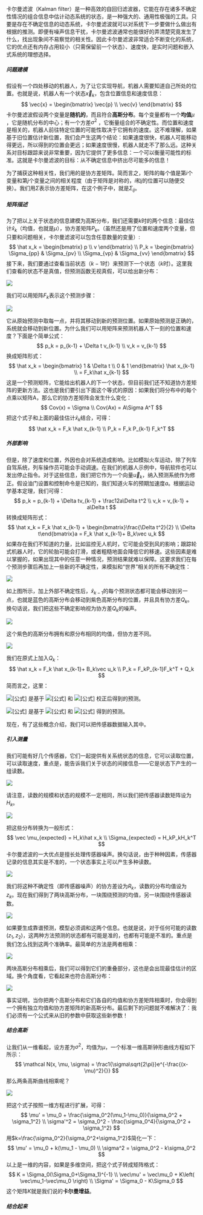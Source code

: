 卡尔曼滤波（Kalman filter）是一种高效的自回归滤波器，它能在存在诸多不确定性情况的组合信息中估计动态系统的状态，是一种强大的、通用性极强的工具。只要是存在不确定信息的动态系统，卡尔曼滤波就可以对系统下一步要做什么做出有根据的推测。即便有噪声信息干扰，卡尔曼滤波通常也能很好的弄清楚究竟发生了什么，找出现象间不易察觉的相关性。因此卡尔曼滤波非常适合不断变化的系统，它的优点还有内存占用较小（只需保留前一个状态）、速度快，是实时问题和嵌入式系统的理想选择。

##### 问题建模

假设有一个四处移动的机器人，为了让它实现导航，机器人需要知道自己所处的位置。也就是说，机器人有一个状态$\vec{x}_k$，包含位置信息和速度信息：
$$
\vec{x} = \begin{bmatrix} \vec{p} \\ \vec{v} \end{bmatrix}
$$
卡尔曼滤波假设两个变量是**随机的**，而且符合**高斯分布**。每个变量都有一个**均值**$\mu$ ，它是随机分布的中心；有一个方差$\sigma^2$ ，它衡量组合的不确定性。而位置和速度是相关的，机器人前往特定位置的可能性取决于它拥有的速度。这不难理解，如果基于旧位置估计新位置，我们会产生这两个结论：如果速度很快，机器人可能移动得更远，所以得到的位置会更远；如果速度很慢，机器人就走不了那么远。这种关系对目标跟踪来说非常重要，因为它提供了更多信息：一个可以衡量可能性的标准。这就是卡尔曼滤波的目标：从不确定信息中挤出尽可能多的信息！

为了捕获这种相关性，我们用的是协方差矩阵。简而言之，矩阵的每个值是第$i$个变量和第$j$个变量之间的相关程度（由于矩阵是对称的，$i$和$j$的位置可以随便交换）。我们用$\Sigma$表示协方差矩阵，在这个例子中，就是$\Sigma_{ij}$。

##### 矩阵描述

为了把以上关于状态的信息建模为高斯分布，我们还需要$k$时的两个信息：最佳估计$\hat x_k$（均值，也就是$\mu$），协方差矩阵$P_k$。（虽然还是用了位置和速度两个变量，但只要和问题相关，卡尔曼滤波可以包含任意数量的变量）:
$$
\hat x_k = \begin{bmatrix} p \\ v \end{bmatrix} \\
P_k = \begin{bmatrix} \Sigma_{pp} & \Sigma_{pv} \\ \Sigma_{vp} & \Sigma_{vv} \end{bmatrix}
$$
接下来，我们要通过查看当前状态（$k-1$时）来预测下一个状态（$k$时）。这里我们查看的状态不是真值，但预测函数无视真假，可以给出新分布：

<img src='kal5.jpeg' />

我们可以用矩阵$F_k$表示这个预测步骤：

<img src='kal6.jpeg' />

它从原始预测中取每一点，并将其移动到新的预测位置。如果原始预测是正确的，系统就会移动到新位置。为什么我们可以用矩阵来预测机器人下一刻的位置和速度？下面是个简单公式：
$$
p_k = p_{k-1} + \Delta t v_{k-1} \\
v_k = v_{k-1}
$$
换成矩阵形式：
$$
\hat x_k = \begin{bmatrix} 1 & \Delta t \\ 0 & 1 \end{bmatrix} \hat x_{k-1} \\
= F_k\hat x_{k-1}
$$
这是一个预测矩阵，它能给出机器人的下一个状态，但目前我们还不知道协方差矩阵的更新方法。这也是我们要引出下面这个等式的原因：如果我们将分布中的每个点乘以矩阵A，那么它的协方差矩阵会发生什么变化：
$$
Cov(x) = \Sigma \\
Cov(Ax) = A\Sigma A^T
$$
把这个式子和上面的最佳估计$\hat x_k$结合，可得：
$$
\hat x_k = F_k \hat x_{k-1} \\
P_k = F_k P_{k-1} F_k^T
$$

##### 外部影响

但是，除了速度和位置，外因也会对系统造成影响。比如模拟火车运动，除了列车自驾系统，列车操作员可能会手动调速。在我们的机器人示例中，导航软件也可以发出停止指令。对于这些信息，我们把它作为一个向量$\vec{u}_k$，纳入预测系统作为修正。假设油门设置和控制命令是已知的，我们知道火车的预期加速度$a$。根据运动学基本定理，我们可得：
$$
p_k = p_{k-1} + \Delta tv_{k-1} + \frac12a\Delta t^2 \\
v_k = v_{k-1} + a\Delta t
$$
转换成矩阵形式：
$$
\hat x_k = F_k \hat x_{k-1} + \begin{bmatrix}\frac{\Delta t^2}{2} \\ \Delta t\end{bmatrix}a = F_k \hat x_{k-1}+ B_k\vec u_k
$$
如果存在我们不知道的力量，比如监控无人机时，它可能会受到风的影响；跟踪轮式机器人时，它的轮胎可能会打滑，或者粗糙地面会降低它的移速。这些因素是难以掌握的，如果出现其中的任意一种情况，预测结果就难以保障。这要求我们在每个预测步骤后再加上一些新的不确定性，来模拟和“世界”相关的所有不确定性：

<img src='kal7.jpeg' />

如上图所示，加上外部不确定性后，$\hat x_{k-1}$的每个预测状态都可能会移动到另一点，也就是蓝色的高斯分布会移动到紫色高斯分布的位置，并且具有协方差$Q_k$。换句话说，我们把这些不确定影响视为协方差$Q_k$的噪声。

<img src='kal8.jpeg' />

这个紫色的高斯分布拥有和原分布相同的均值，但协方差不同。

<img src='kal9.jpeg' />

我们在原式上加入$Q_k$：
$$
\hat x_k = F_k \hat x_{k-1}+ B_k\vec u_k \\
P_k = F_kP_{k-1}F_k^T + Q_k
$$
简而言之，这里：

![[公式]](https://www.zhihu.com/equation?tex=%5Ccolor%7Bmagenta%7D%7B%5Ctext%7B%E6%96%B0%E7%9A%84%E6%9C%80%E4%BD%B3%E4%BC%B0%E8%AE%A1%7D%7D%5C) 是基于 ![[公式]](https://www.zhihu.com/equation?tex=%5Ccolor%7Bblue%7D%7B%5Ctext%7B%E5%8E%9F%E6%9C%80%E4%BD%B3%E4%BC%B0%E8%AE%A1%7D%7D%5C) 和 ![[公式]](https://www.zhihu.com/equation?tex=%5Ccolor%7Borange%7D%7B%5Ctext%7B%E5%B7%B2%E7%9F%A5%E5%A4%96%E9%83%A8%E5%BD%B1%E5%93%8D%7D%7D%5C) 校正后得到的预测。

![[公式]](https://www.zhihu.com/equation?tex=%5Ccolor%7Bmagenta%7D%7B%5Ctext%7B%E6%96%B0%E7%9A%84%E4%B8%8D%E7%A1%AE%E5%AE%9A%E6%80%A7%7D%7D%5C) 是基于 ![[公式]](https://www.zhihu.com/equation?tex=%5Ccolor%7Bblue%7D%7B%5Ctext%7B%E5%8E%9F%E4%B8%8D%E7%A1%AE%E5%AE%9A%E6%80%A7%7D%7D%5C) 和 ![[公式]](https://www.zhihu.com/equation?tex=%5Ccolor%7Bturquoise%7D%7B%5Ctext%7B%E5%A4%96%E9%83%A8%E7%8E%AF%E5%A2%83%E7%9A%84%E4%B8%8D%E7%A1%AE%E5%AE%9A%E6%80%A7%7D%7D%5C) 得到的预测。

现在，有了这些概念介绍，我们可以把传感器数据输入其中。

##### 引入测量

我们可能有好几个传感器，它们一起提供有关系统状态的信息，它可以读取位置，可以读取速度，重点是，能告诉我们关于状态的间接信息——它是状态下产生的一组读数。

<img src='kal10.jpeg' />

请注意，读数的规模和状态的规模不一定相同，所以我们把传感器读数矩阵设为$H_k$。

<img src='kal11.jpeg' />

把这些分布转换为一般形式：
$$
\vec \mu_{expected} = H_k\hat x_k \\
\Sigma_{expected} = H_kP_kH_k^T
$$
卡尔曼滤波的一大优点是擅长处理传感器噪声。换句话说，由于种种因素，传感器记录的信息其实是不准的，一个状态事实上可以产生多种读数。

<img src='kal12.jpeg' />

我们将这种不确定性（即传感器噪声）的协方差设为$R_k$，读数的分布均值设为$z_k$。现在我们得到了两块高斯分布，一块围绕预测的均值，另一块围绕传感器读数。

<img src='kal13.jpeg' />

如果要生成靠谱预测，模型必须调和这两个信息。也就是说，对于任何可能的读数$(z_1,z_2)$，这两种方法预测的状态都有可能是准的，也都有可能是不准的。重点是我们怎么找到这两个准确率。最简单的方法是两者相乘：

<img src='kal14.png' />

两块高斯分布相乘后，我们可以得到它们的重叠部分，这也是会出现最佳估计的区域。换个角度看，它看起来也符合高斯分布：

<img src='kal15.png' />

事实证明，当你把两个高斯分布和它们各自的均值和协方差矩阵相乘时，你会得到一个拥有独立均值和协方差矩阵的新高斯分布。最后剩下的问题就不难解决了：我们必须有一个公式来从旧的参数中获取这些新参数！

##### 结合高斯

让我们从一维看起，设方差为$\sigma^2$，均值为$\mu$，一个标准一维高斯钟形曲线方程如下所示：
$$
\mathcal N(x, \mu, \sigma) = \frac1{\sigma\sqrt{2\pi}}e^{-\frac{(x-\mu)^2}{}}
$$
那么两条高斯曲线相乘呢？

<img src='kal16.png' />

把这个式子按照一维方程进行扩展，可得：
$$
\mu' = \mu_0 + \frac{\sigma_0^2(\mu_1-\mu_0)}{\sigma_0^2 + \sigma_1^2} \\
\sigma'^2 = \sigma_0^2 - \frac{\sigma_0^4}{\sigma_0^2 + \sigma_1^2}
$$
用$k=\frac{\sigma_0^2}{\sigma_0^2+\sigma_1^2}$简化一下：
$$
\mu' = \mu_0 + k(\mu_1 - \mu_0) \\
\sigma^2 = \sigma_0^2 - k\sigma_0^2
$$
以上是一维的内容，如果是多维空间，把这个式子转成矩阵格式：
$$
K = \Sigma_0(\Sigma_0+\Sigma_1)^{-1} \\
\vec\mu' = \vec\mu_0 + K\left( \vec\mu_1-\vec\mu_0 \right) \\
\Sigma' = \Sigma_0 - K\Sigma_0
$$
这个矩阵$K$就是我们说的**卡尔曼增益**。



##### 结合起来

